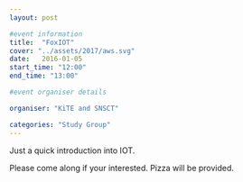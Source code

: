 ```yaml
---
layout: post

#event information
title:  "FoxIOT"
cover: "../assets/2017/aws.svg"
date:   2016-01-05
start_time: "12:00"
end_time: "13:00"

#event organiser details

organiser: "KiTE and SNSCT"

categories: "Study Group"
---
```


Just a quick introduction into IOT.

Please come along if your interested. Pizza will be provided.
